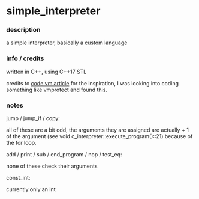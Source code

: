 # simple_interpreter

### description
a simple interpreter, basically a custom language


### info / credits
written in C++, using C++17 STL

credits to [code vm article](https://blog.usejournal.com/writing-a-simple-vm-in-80-lines-of-code-4fe0e949a0d9) for the inspiration, I was looking into coding something like vmprotect and found this.

### notes
jump / jump_if / copy:

all of these are a bit odd, the arguments they are assigned are actually + 1 of the argument (see void c_interpreter::execute_program()::21) because of the for loop.

add / print / sub / end_program / nop / test_eq:

none of these check their arguments

const_int:

currently only an int
